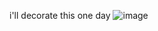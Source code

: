 i'll decorate this one day
![image](https://64.media.tumblr.com/015f02d20143529ec18fd38970a698d1/d1926713cec9c357-7e/s400x600/ead16bd3ab085a2318d0b64ce5df257393e058a1.gif)
